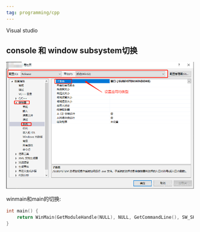 ```yaml
---
tag: programming/cpp
---
```

Visual studio

## console 和 window subsystem切换

![switch subsystem](rc/visualstudio_subsystem_switch.png)

winmain和main的切换:

```c++
int main() { 
	return WinMain(GetModuleHandle(NULL), NULL, GetCommandLine(), SW_SHOW); 
} 
```


